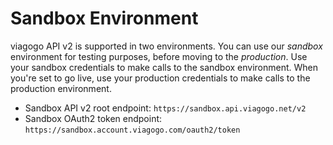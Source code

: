 # Sandbox Environment

viagogo API v2 is supported in two environments. You can use our *sandbox*
environment for testing purposes, before moving to the *production*. Use your
sandbox credentials to make calls to the sandbox environment. When you're set
to go live, use your production credentials to make calls to the production
environment.

* Sandbox API v2 root endpoint: `https://sandbox.api.viagogo.net/v2`
* Sandbox OAuth2 token endpoint: `https://sandbox.account.viagogo.com/oauth2/token`
